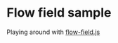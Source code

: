 # Flow field sample

Playing around with [flow-field.js](https://github.com/romellogoodman/flow-field.js)

